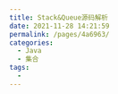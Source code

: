 ```yaml
---
title: Stack&Queue源码解析
date: 2021-11-28 14:21:59
permalink: /pages/4a6963/
categories:
  - Java
  - 集合
tags:
  - 
---
```

